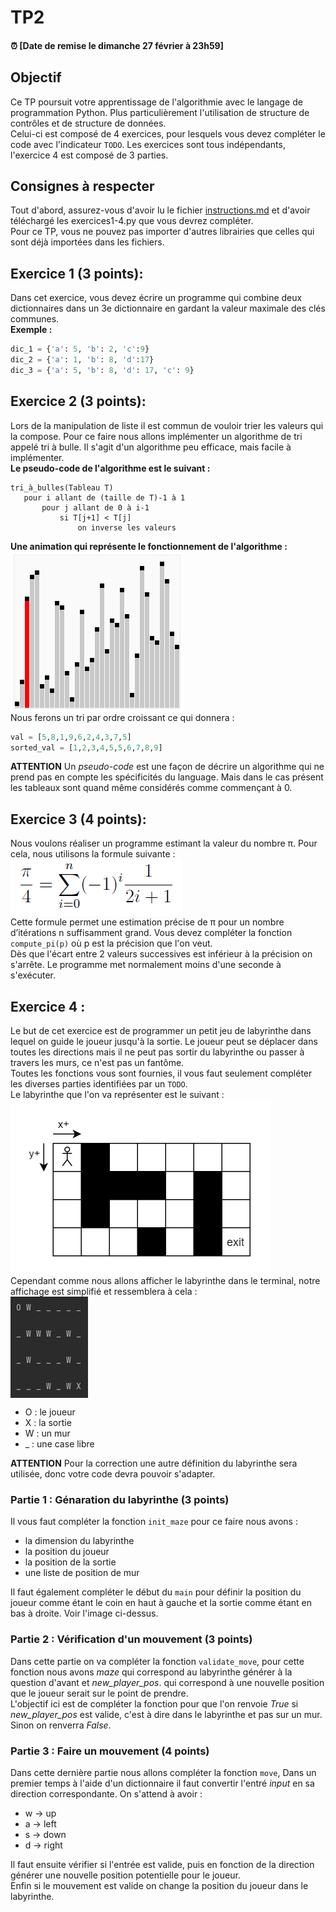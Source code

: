 # TP2

#### :alarm_clock: [Date de remise le dimanche 27 février à 23h59]
## Objectif
Ce TP poursuit votre apprentissage de l'algorithmie avec le langage de programmation Python.
Plus particulièrement l'utilisation de structure de contrôles et de structure de données.  
Celui-ci est composé de 4 exercices, pour lesquels vous devez compléter le code avec l'indicateur `TODO`.
Les exercices sont tous indépendants, l'exercice 4 est composé de 3 parties.

## Consignes à respecter
Tout d'abord, assurez-vous d'avoir lu le fichier [instructions.md](instructions.md) et d'avoir téléchargé les exercices1-4.py que vous devrez compléter.  
Pour ce TP, vous ne pouvez pas importer d'autres librairies que celles qui sont déjà importées dans les fichiers.

## Exercice 1 (3 points):
Dans cet exercice, vous devez écrire un programme qui combine deux dictionnaires dans un 3e dictionnaire en gardant la valeur maximale des clés communes.  
**Exemple :**
```python
dic_1 = {'a': 5, 'b': 2, 'c':9}
dic_2 = {'a': 1, 'b': 8, 'd':17}
dic_3 = {'a': 5, 'b': 8, 'd': 17, 'c': 9}
```

## Exercice 2 (3 points):
Lors de la manipulation de liste il est commun de vouloir trier les valeurs qui la compose.
Pour ce faire nous allons implémenter un algorithme de tri appelé tri à bulle. Il s'agit d'un algorithme peu efficace, mais facile à implémenter.  
**Le pseudo-code de l'algorithme est le suivant :**
```
tri_à_bulles(Tableau T)
   pour i allant de (taille de T)-1 à 1
       pour j allant de 0 à i-1
           si T[j+1] < T[j]
               on inverse les valeurs
```
**Une animation qui représente le fonctionnement de l'algorithme :**  
<img align="center" src="img/Sorting_bubblesort_anim.gif"/>  
Nous ferons un tri par ordre croissant ce qui donnera : 
```python
val = [5,8,1,9,6,2,4,3,7,5]
sorted_val = [1,2,3,4,5,5,6,7,8,9]
```
**ATTENTION** Un *pseudo-code* est une façon de décrire un algorithme qui ne prend pas en compte les spécificités du language.
Mais dans le cas présent les tableaux sont quand même considérés comme commençant à 0.

## Exercice 3 (4 points):
Nous voulons réaliser un programme estimant la valeur du nombre π. Pour cela, nous utilisons la formule suivante :  
<img align="center" src="img/formule_pi.png"/>  
Cette formule permet une estimation précise de π pour un nombre d’itérations n suffisamment grand.
Vous devez compléter la fonction `compute_pi(p)` où p est la précision que l'on veut.  
Dès que l'écart entre 2 valeurs successives est inférieur à la précision on s'arrête.
Le programme met normalement moins d'une seconde à s'exécuter. 

## Exercice 4 :
Le but de cet exercice est de programmer un petit jeu de labyrinthe dans lequel on guide le joueur jusqu'à la sortie. Le joueur peut se déplacer dans toutes les directions mais il ne peut pas sortir du labyrinthe ou passer à travers les murs, ce n'est pas un fantôme.    
Toutes les fonctions vous sont fournies, il vous faut seulement compléter les diverses parties identifiées par un `TODO`.  
Le labyrinthe que l'on va représenter est le suivant :  
<img align="center" src="img/grille.png"/>  
Cependant comme nous allons afficher le labyrinthe dans le terminal, notre affichage est simplifié et ressemblera à cela :  
<img align="center" src="img/terminal.png"/>  
- O : le joueur
- X : la sortie
- W : un mur
- _ : une case libre

**ATTENTION** Pour la correction une autre définition du labyrinthe sera utilisée, donc votre code devra pouvoir s'adapter.

### Partie 1 : Génaration du labyrinthe (3 points)
Il vous faut compléter la fonction `init_maze` pour ce faire nous avons :
- la dimension du labyrinthe
- la position du joueur
- la position de la sortie
- une liste de position de mur 

Il faut également compléter le début du `main` pour définir la position du joueur comme étant le coin en haut à gauche et la sortie comme étant en bas à droite.
Voir l'image ci-dessus.

### Partie 2 : Vérification d'un mouvement (3 points)
Dans cette partie on va compléter la fonction `validate_move`, pour cette fonction nous avons *maze* qui correspond au labyrinthe générer à la question d'avant et *new_player_pos*.
qui correspond à une nouvelle position que le joueur serait sur le point de prendre.  
L'objectif ici est de compléter la fonction pour que l'on renvoie *True* si *new_player_pos* est valide, c'est à dire dans le labyrinthe et pas sur un mur. 
Sinon on renverra *False*.

### Partie 3 : Faire un mouvement (4 points)
Dans cette dernière partie nous allons compléter la fonction `move`, Dans un premier temps à l'aide d'un dictionnaire
il faut convertir l'entré *input* en sa direction correspondante. On s'attend à avoir :
- w -> up
- a -> left 
- s -> down
- d -> right

Il faut ensuite vérifier si l'entrée est valide, puis en fonction de la direction générer une nouvelle position potentielle pour le joueur.  
Enfin si le mouvement est valide on change la position du joueur dans le labyrinthe.
